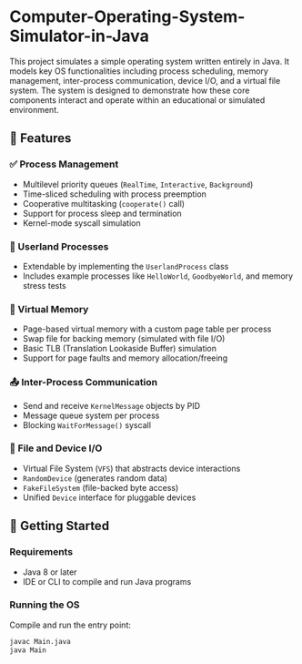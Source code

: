 # Computer-Operating-System-Simulator-in-Java

This project simulates a simple operating system written entirely in Java. It models key OS functionalities including process scheduling, memory management, inter-process communication, device I/O, and a virtual file system. The system is designed to demonstrate how these core components interact and operate within an educational or simulated environment.

## 🧠 Features

### ✅ Process Management
- Multilevel priority queues (`RealTime`, `Interactive`, `Background`)
- Time-sliced scheduling with process preemption
- Cooperative multitasking (`cooperate()` call)
- Support for process sleep and termination
- Kernel-mode syscall simulation

### 🧵 Userland Processes
- Extendable by implementing the `UserlandProcess` class
- Includes example processes like `HelloWorld`, `GoodbyeWorld`, and memory stress tests

### 💾 Virtual Memory
- Page-based virtual memory with a custom page table per process
- Swap file for backing memory (simulated with file I/O)
- Basic TLB (Translation Lookaside Buffer) simulation
- Support for page faults and memory allocation/freeing

### 📤 Inter-Process Communication
- Send and receive `KernelMessage` objects by PID
- Message queue system per process
- Blocking `WaitForMessage()` syscall

### 📁 File and Device I/O
- Virtual File System (`VFS`) that abstracts device interactions
- `RandomDevice` (generates random data)
- `FakeFileSystem` (file-backed byte access)
- Unified `Device` interface for pluggable devices

## 🏁 Getting Started

### Requirements
- Java 8 or later
- IDE or CLI to compile and run Java programs

### Running the OS
Compile and run the entry point:

```bash
javac Main.java
java Main
